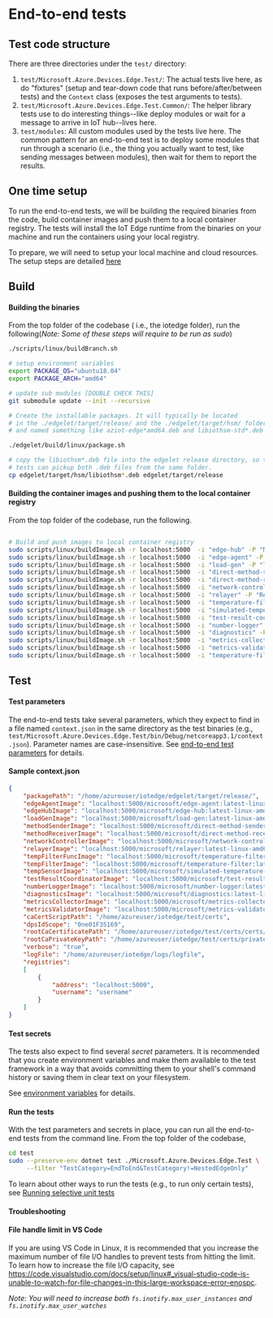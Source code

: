# End-to-end tests

## Test code structure

There are three directories under the `test/` directory:

1. `test/Microsoft.Azure.Devices.Edge.Test/`: The actual tests live here, as do "fixtures" (setup and tear-down code that runs before/after/between tests) and the `Context` class (exposes the test arguments to tests).
2. `test/Microsoft.Azure.Devices.Edge.Test.Common/`: The helper library tests use to do interesting things--like deploy modules or wait for a message to arrive in IoT hub--lives here.
3. `test/modules`: All custom modules used by the tests live here. The common pattern for an end-to-end test is to deploy some modules that run through a scenario (i.e., the thing you actually want to test, like sending messages between modules), then wait for them to report the results.

## One time setup
To run the end-to-end tests, we will be building the required binaries from the code, build container images and push them to a local container registry. The tests will install the IoT Edge runtime from the binaries on your machine and run the containers using your local registry. 

To prepare, we will need to setup your local machine and cloud resources. The setup steps are detailed [here](./doc/one-time-setup.md)

## Build
#### Building the binaries
From the top folder of the codebase ( i.e., the iotedge folder), run the following(*Note: Some of these steps will require to be run as sudo*)
~~~ sh
./scripts/linux/buildBranch.sh

# setup environment variables
export PACKAGE_OS="ubuntu18.04"
export PACKAGE_ARCH="amd64"

# update sub modules [DOUBLE CHECK THIS]
git submodule update --init --recursive

# Create the installable packages. It will typically be located
# in the ./edgelet/target/release/ and the ./edgelet/target/hsm/ folders 
# and named something like aziot-edge*amd64.deb and libiothsm-std*.deb 

./edgelet/build/linux/package.sh

# copy the libiothsm*.deb file into the edgelet release directory, so that the
# tests can pickup both .deb files from the same folder.
cp edgelet/target/hsm/libiothsm*.deb edgelet/target/release

~~~

#### Building the container images and pushing them to the local container registry
From the top folder of the codebase, run the following. 
~~~ sh

# Build and push images to local container registry
sudo scripts/linux/buildImage.sh -r localhost:5000  -i "edge-hub" -P "Microsoft.Azure.Devices.Edge.Hub.Service"  -v "latest" --bin-dir target
sudo scripts/linux/buildImage.sh -r localhost:5000  -i "edge-agent" -P "Microsoft.Azure.Devices.Edge.Agent.Service"  -v "latest" --bin-dir target
sudo scripts/linux/buildImage.sh -r localhost:5000  -i "load-gen" -P "load-gen"  -v "latest" --bin-dir target
sudo scripts/linux/buildImage.sh -r localhost:5000  -i "direct-method-sender" -P "DirectMethodSender"  -v "latest" --bin-dir target
sudo scripts/linux/buildImage.sh -r localhost:5000  -i "direct-method-receiver" -P "DirectMethodReceiver"  -v "latest" --bin-dir target
sudo scripts/linux/buildImage.sh -r localhost:5000  -i "network-controller" -P "NetworkController"  -v "latest" --bin-dir target
sudo scripts/linux/buildImage.sh -r localhost:5000  -i "relayer" -P "Relayer"  -v "latest" --bin-dir target
sudo scripts/linux/buildImage.sh -r localhost:5000  -i "temperature-filter" -P "TemperatureFilter"  -v "latest" --bin-dir target
sudo scripts/linux/buildImage.sh -r localhost:5000  -i "simulated-temperature-sensor" -P "SimulatedTemperatureSensor"  -v "latest" --bin-dir target
sudo scripts/linux/buildImage.sh -r localhost:5000  -i "test-result-coordinator" -P "TestResultCoordinator"  -v "latest" --bin-dir target
sudo scripts/linux/buildImage.sh -r localhost:5000  -i "number-logger" -P "NumberLogger"  -v "latest" --bin-dir target
sudo scripts/linux/buildImage.sh -r localhost:5000  -i "diagnostics" -P "IotedgeDiagnosticsDotnet"  -v "latest" --bin-dir target
sudo scripts/linux/buildImage.sh -r localhost:5000  -i "metrics-collector" -P "MetricsCollector"  -v "latest" --bin-dir target
sudo scripts/linux/buildImage.sh -r localhost:5000  -i "metrics-validator" -P "MetricsValidator"  -v "latest" --bin-dir target
sudo scripts/linux/buildImage.sh -r localhost:5000  -i "temperature-filter-function" -P "EdgeHubTriggerCSharp"  -v "latest" --bin-dir target

~~~

## Test

#### Test parameters

The end-to-end tests take several parameters, which they expect to find in a file named `context.json` in the same directory as the test binaries (e.g., `test/Microsoft.Azure.Devices.Edge.Test/bin/Debug/netcoreapp3.1/context.json`). Parameter names are case-insensitive. See [end-to-end test parameters](./doc/end-to-end-test-config.md) for details. 

#### Sample context.json
~~~ json
{
    "packagePath": "/home/azureuser/iotedge/edgelet/target/release/",
    "edgeAgentImage": "localhost:5000/microsoft/edge-agent:latest-linux-amd64",
    "edgeHubImage": "localhost:5000/microsoft/edge-hub:latest-linux-amd64",
    "loadGenImage": "localhost:5000/microsoft/load-gen:latest-linux-amd64",
    "methodSenderImage": "localhost:5000/microsoft/direct-method-sender:latest-linux-amd64",
    "methodReceiverImage": "localhost:5000/microsoft/direct-method-receiver:latest-linux-amd64",
    "networkControllerImage": "localhost:5000/microsoft/network-controller:latest-linux-amd64",
    "relayerImage": "localhost:5000/microsoft/relayer:latest-linux-amd64",
    "tempFilterFuncImage": "localhost:5000/microsoft/temperature-filter-function:latest-linux-amd64",
    "tempFilterImage": "localhost:5000/microsoft/temperature-filter:latest-linux-amd64",
    "tempSensorImage": "localhost:5000/microsoft/simulated-temperature-sensor:latest-linux-amd64",
    "testResultCoordinatorImage": "localhost:5000/microsoft/test-result-coordinator:latest-linux-amd64",
    "numberLoggerImage": "localhost:5000/microsoft/number-logger:latest-linux-amd64",
    "diagnosticsImage": "localhost:5000/microsoft/diagnostics:latest-linux-amd64",
    "metricsCollectorImage": "localhost:5000/microsoft/metrics-collector:latest-linux-amd64",
    "metricsValidatorImage": "localhost:5000/microsoft/metrics-validator:latest-linux-amd64",
    "caCertScriptPath": "/home/azureuser/iotedge/test/certs",
    "dpsIdScope": "0ne01F35169",
    "rootCaCertificatePath": "/home/azureuser/iotedge/test/certs/certs/azure-iot-test-only.root.ca.cert.pem",
    "rootCaPrivateKeyPath": "/home/azureuser/iotedge/test/certs/private/azure-iot-test-only.root.ca.key.pem",
    "verbose": "true",
    "logFile": "/home/azureuser/iotedge/logs/logfile",
    "registries":
    [    
        {
            "address": "localhost:5000",
            "username": "username"
        }
    ]
}
~~~

#### Test secrets

The tests also expect to find several _secret_ parameters. It is recommended that you create environment variables and make them available to the test framework in a way that avoids committing them to your shell's command history or saving them in clear text on your filesystem.

See [environment variables](./doc/end-to-end-test-config.md#environment-variables) for details.

#### Run the tests

With the test parameters and secrets in place, you can run all the end-to-end tests from the command line. From the top folder of the codebase,

```bash
cd test
sudo --preserve-env dotnet test ./Microsoft.Azure.Devices.Edge.Test \
     --filter "TestCategory=EndToEnd&TestCategory!=NestedEdgeOnly"
```

To learn about other ways to run the tests (e.g., to run only certain tests), see 
[Running selective unit tests](https://docs.microsoft.com/en-us/dotnet/core/testing/selective-unit-tests#nunit)

#### Troubleshooting

#### File handle limit in VS Code

If you are using VS Code in Linux, it is recommended that you increase the maximum number of file I/O handles to prevent tests from hitting the limit. To learn how to increase the file I/O capacity, see
https://code.visualstudio.com/docs/setup/linux#_visual-studio-code-is-unable-to-watch-for-file-changes-in-this-large-workspace-error-enospc.

_Note: You will need to increase both `fs.inotify.max_user_instances` and `fs.inotify.max_user_watches`_
